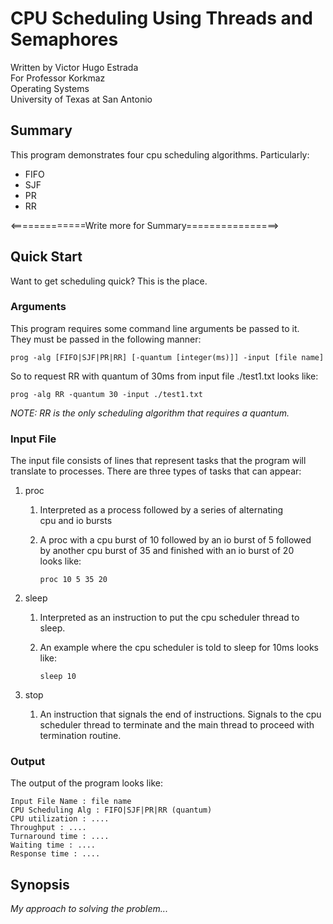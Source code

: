 # CPU Scheduling Using Threads and Semaphores

Written by Victor Hugo Estrada  
For Professor Korkmaz  
Operating Systems  
University of Texas at San Antonio

## Summary

This program demonstrates four cpu scheduling algorithms. Particularly:

* FIFO
* SJF
* PR
* RR


<=============Write more for Summary================>

## Quick Start

Want to get scheduling quick? This is the place.

### Arguments

This program requires some command line arguments be passed to it.  
They must be passed in the following manner:

`prog -alg [FIFO|SJF|PR|RR] [-quantum [integer(ms)]] -input [file name]`

So to request RR with quantum of 30ms from input file ./test1.txt looks like:

`prog -alg RR -quantum 30 -input ./test1.txt`

*NOTE: RR is the only scheduling algorithm that requires a quantum.*

### Input File

The input file consists of lines that represent tasks that the program will
translate to processes.  There are three types of tasks that can appear:

1. proc

   1. Interpreted as a process followed by a series of alternating  
      cpu and io bursts
      
   1. A proc with a cpu burst of 10 followed by an io burst of 5 followed  
      by another cpu burst of 35 and finished with an io burst of 20  
      looks like:  
      
      `proc 10 5 35 20`
      
1. sleep

   1. Interpreted as an instruction to put the cpu scheduler thread to sleep.
   1. An example where the cpu scheduler is told to sleep for 10ms looks like:
   
      `sleep 10`
      
1. stop
   1. An instruction that signals the end of instructions.  Signals to the cpu  
      scheduler thread to terminate and the main thread to proceed with  
      termination routine.

### Output

The output of the program looks like:
```
Input File Name : file name
CPU Scheduling Alg : FIFO|SJF|PR|RR (quantum)
CPU utilization : ....
Throughput : ....
Turnaround time : ....
Waiting time : ....
Response time : ....
```

## Synopsis

*My approach to solving the problem...*